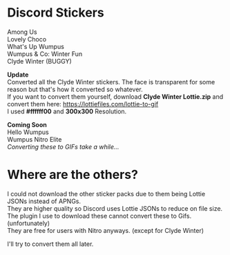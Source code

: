 # Discord Stickers
Among Us  
Lovely Choco  
What's Up Wumpus  
Wumpus & Co: Winter Fun  
Clyde Winter (BUGGY)  

**Update**  
Converted all the Clyde Winter stickers. The face is transparent for some reason but that's how it converted so whatever.  
If you want to convert them yourself, download **Clyde Winter Lottie.zip** and convert them here: https://lottiefiles.com/lottie-to-gif  
I used **#ffffff00** and **300x300** Resolution.

**Coming Soon**  
Hello Wumpus  
Wumpus Nitro Elite  
*Converting these to GIFs take a while...*  

# Where are the others?
I could not download the other sticker packs due to them being Lottie JSONs instead of APNGs.  
They are higher quality so Discord uses Lottie JSONs to reduce on file size.  
The plugin I use to download these cannot convert these to Gifs. (unfortunately)  
They are free for users with Nitro anyways. (except for Clyde Winter)  

I'll try to convert them all later.  
